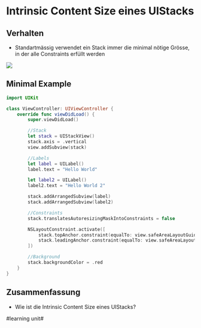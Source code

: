 # Intrinsic Content Size eines UIStacks

## Verhalten
- Standartmässig verwendet ein Stack immer die minimal nötige Grösse, in der alle Constraints erfüllt werden

![][image-1]

## Minimal Example

```swift
import UIKit

class ViewController: UIViewController {
    override func viewDidLoad() {
        super.viewDidLoad()

        //Stack
        let stack = UIStackView()
        stack.axis = .vertical
        view.addSubview(stack)

        //Labels
        let label = UILabel()
        label.text = "Hello World"

        let label2 = UILabel()
        label2.text = "Hello World 2"

        stack.addArrangedSubview(label)
        stack.addArrangedSubview(label2)

        //Constraints
        stack.translatesAutoresizingMaskIntoConstraints = false

        NSLayoutConstraint.activate([
            stack.topAnchor.constraint(equalTo: view.safeAreaLayoutGuide.topAnchor),
            stack.leadingAnchor.constraint(equalTo: view.safeAreaLayoutGuide.leadingAnchor)
        ])

        //Background
        stack.backgroundColor = .red
    }
}
```

## Zusammenfassung
- Wie ist die Intrinsic Content Size eines UIStacks?

[image-1]:	assets/simulator_screenshot_1956092B-D63C-405E-9386-3CC593F342A2.png

#learning unit#